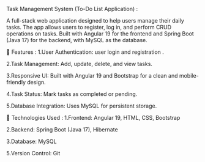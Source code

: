 Task Management System (To-Do List Application) :

A full-stack web application designed to help users manage their daily tasks. The app allows users to register, log in, and perform CRUD operations on tasks. Built with Angular 19 for the frontend and Spring Boot (Java 17) for the backend, with MySQL as the database.

🚀 Features :
1.User Authentication: user login and registration .

2.Task Management: Add, update, delete, and view tasks.

3.Responsive UI: Built with Angular 19 and Bootstrap for a clean and mobile-friendly design.

4.Task Status: Mark tasks as completed or pending.

5.Database Integration: Uses MySQL for persistent storage.

🔧 Technologies Used :
1.Frontend: Angular 19, HTML, CSS, Bootstrap

2.Backend: Spring Boot (Java 17), Hibernate

3.Database: MySQL

5.Version Control: Git

